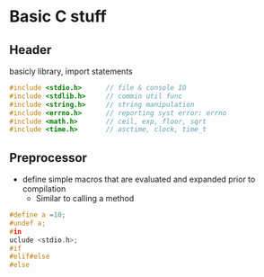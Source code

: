 # Basic C stuff

## Header

basicly library, import statements

```c
#include <stdio.h>      // file & console IO
#include <stdlib.h>     // commin util func
#include <string.h>     // string manipulation
#include <errno.h>      // reporting syst error: errno
#include <math.h>       // ceil, exp, floor, sqrt
#include <time.h>       // asctime, clock, time_t
```

## Preprocessor

- define simple macros that are evaluated and expanded prior to compilation
  - Similar to calling a method

```c
#define a =10;
#undef a;
#in
uclude <stdio.h>;
#if
#elif#else
#else

```